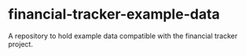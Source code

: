 # financial-tracker-example-data
A repository to hold example data compatible with the financial tracker project.
